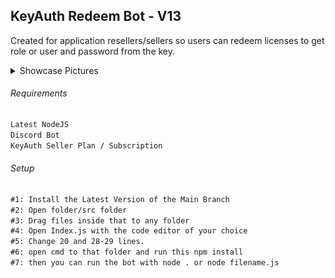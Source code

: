 ## KeyAuth Redeem Bot - V13

Created for application resellers/sellers so users can redeem licenses to get role or user and password from the key.

<details>
<summary>Showcase Pictures</summary>
  
![](photos/pic4.png "Logs")
![](photos/pic1.png "When user redeemed")
![](photos/pic2.png "License redeemed")
![](photos/pic3.png "Logging enabled")
</details>

###### Requirements

```md
Latest NodeJS
Discord Bot
KeyAuth Seller Plan / Subscription
```

###### Setup

```md
#1: Install the Latest Version of the Main Branch
#2: Open folder/src folder
#3: Drag files inside that to any folder
#4: Open Index.js with the code editor of your choice
#5: Change 20 and 28-29 lines.
#6: open cmd to that folder and run this npm install
#7: then you can run the bot with node . or node filename.js
```
